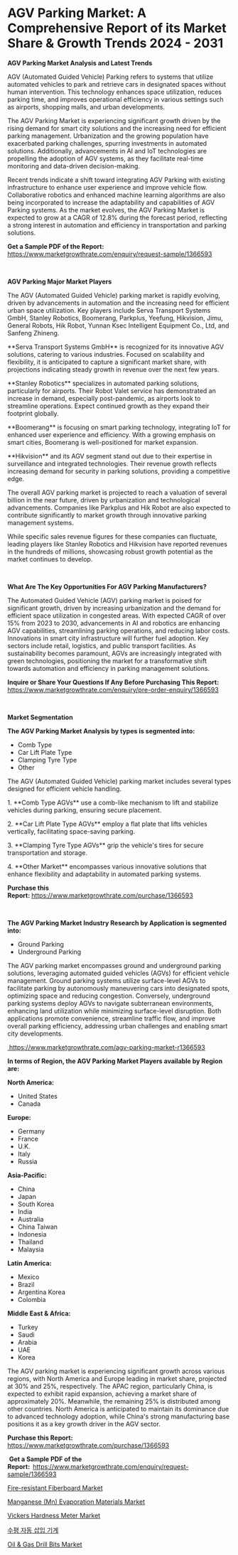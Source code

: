 <p><h1>AGV Parking Market: A Comprehensive Report of its Market Share & Growth Trends 2024 - 2031</h1></p><p><strong>AGV Parking Market Analysis and Latest Trends</strong></p>
<p><p>AGV (Automated Guided Vehicle) Parking refers to systems that utilize automated vehicles to park and retrieve cars in designated spaces without human intervention. This technology enhances space utilization, reduces parking time, and improves operational efficiency in various settings such as airports, shopping malls, and urban developments. </p><p>The AGV Parking Market is experiencing significant growth driven by the rising demand for smart city solutions and the increasing need for efficient parking management. Urbanization and the growing population have exacerbated parking challenges, spurring investments in automated solutions. Additionally, advancements in AI and IoT technologies are propelling the adoption of AGV systems, as they facilitate real-time monitoring and data-driven decision-making.</p><p>Recent trends indicate a shift toward integrating AGV Parking with existing infrastructure to enhance user experience and improve vehicle flow. Collaborative robotics and enhanced machine learning algorithms are also being incorporated to increase the adaptability and capabilities of AGV Parking systems. As the market evolves, the AGV Parking Market is expected to grow at a CAGR of 12.8% during the forecast period, reflecting a strong interest in automation and efficiency in transportation and parking solutions.</p></p>
<p><strong>Get a Sample PDF of the Report:&nbsp;</strong> <a href="https://www.marketgrowthrate.com/enquiry/request-sample/1366593">https://www.marketgrowthrate.com/enquiry/request-sample/1366593</a></p>
<p>&nbsp;</p>
<p><strong>AGV Parking Major Market Players</strong></p>
<p><p>The AGV (Automated Guided Vehicle) parking market is rapidly evolving, driven by advancements in automation and the increasing need for efficient urban space utilization. Key players include Serva Transport Systems GmbH, Stanley Robotics, Boomerang, Parkplus, Yeefung, Hikvision, Jimu, General Robots, Hik Robot, Yunnan Ksec Intelligent Equipment Co., Ltd, and Sanfeng Zhineng.</p><p>**Serva Transport Systems GmbH** is recognized for its innovative AGV solutions, catering to various industries. Focused on scalability and flexibility, it is anticipated to capture a significant market share, with projections indicating steady growth in revenue over the next few years.</p><p>**Stanley Robotics** specializes in automated parking solutions, particularly for airports. Their Robot Valet service has demonstrated an increase in demand, especially post-pandemic, as airports look to streamline operations. Expect continued growth as they expand their footprint globally.</p><p>**Boomerang** is focusing on smart parking technology, integrating IoT for enhanced user experience and efficiency. With a growing emphasis on smart cities, Boomerang is well-positioned for market expansion.</p><p>**Hikvision** and its AGV segment stand out due to their expertise in surveillance and integrated technologies. Their revenue growth reflects increasing demand for security in parking solutions, providing a competitive edge.</p><p>The overall AGV parking market is projected to reach a valuation of several billion in the near future, driven by urbanization and technological advancements. Companies like Parkplus and Hik Robot are also expected to contribute significantly to market growth through innovative parking management systems.</p><p>While specific sales revenue figures for these companies can fluctuate, leading players like Stanley Robotics and Hikvision have reported revenues in the hundreds of millions, showcasing robust growth potential as the market continues to develop.</p></p>
<p>&nbsp;</p>
<p><strong>What Are The Key Opportunities For AGV Parking Manufacturers?</strong></p>
<p><p>The Automated Guided Vehicle (AGV) parking market is poised for significant growth, driven by increasing urbanization and the demand for efficient space utilization in congested areas. With expected CAGR of over 15% from 2023 to 2030, advancements in AI and robotics are enhancing AGV capabilities, streamlining parking operations, and reducing labor costs. Innovations in smart city infrastructure will further fuel adoption. Key sectors include retail, logistics, and public transport facilities. As sustainability becomes paramount, AGVs are increasingly integrated with green technologies, positioning the market for a transformative shift towards automation and efficiency in parking management solutions.</p></p>
<p><strong>Inquire or Share Your Questions If Any Before Purchasing This Report:</strong> <a href="https://www.marketgrowthrate.com/enquiry/pre-order-enquiry/1366593">https://www.marketgrowthrate.com/enquiry/pre-order-enquiry/1366593</a></p>
<p>&nbsp;</p>
<p><strong>Market Segmentation</strong></p>
<p><strong>The AGV Parking Market Analysis by types is segmented into:</strong></p>
<p><ul><li>Comb Type</li><li>Car Lift Plate Type</li><li>Clamping Tyre Type</li><li>Other</li></ul></p>
<p><p>The AGV (Automated Guided Vehicle) parking market includes several types designed for efficient vehicle handling. </p><p>1. **Comb Type AGVs** use a comb-like mechanism to lift and stabilize vehicles during parking, ensuring secure placement.</p><p>2. **Car Lift Plate Type AGVs** employ a flat plate that lifts vehicles vertically, facilitating space-saving parking.</p><p>3. **Clamping Tyre Type AGVs** grip the vehicle's tires for secure transportation and storage. </p><p>4. **Other Market** encompasses various innovative solutions that enhance flexibility and adaptability in automated parking systems.</p></p>
<p><strong>Purchase this Report:&nbsp;</strong><a href="https://www.marketgrowthrate.com/purchase/1366593">https://www.marketgrowthrate.com/purchase/1366593</a></p>
<p>&nbsp;</p>
<p><strong>The AGV Parking Market Industry Research by Application is segmented into:</strong></p>
<p><ul><li>Ground Parking</li><li>Underground Parking</li></ul></p>
<p><p>The AGV parking market encompasses ground and underground parking solutions, leveraging automated guided vehicles (AGVs) for efficient vehicle management. Ground parking systems utilize surface-level AGVs to facilitate parking by autonomously maneuvering cars into designated spots, optimizing space and reducing congestion. Conversely, underground parking systems deploy AGVs to navigate subterranean environments, enhancing land utilization while minimizing surface-level disruption. Both applications promote convenience, streamline traffic flow, and improve overall parking efficiency, addressing urban challenges and enabling smart city developments.</p></p>
<p><a href="https://www.marketgrowthrate.com/agv-parking-market-r1366593">&nbsp;https://www.marketgrowthrate.com/agv-parking-market-r1366593</a></p>
<p><strong>In terms of Region, the AGV Parking Market Players available by Region are:</strong></p>
<p>
    <p> <strong> North America: </strong>
        <ul>
            <li>United States</li>
            <li>Canada</li>
        </ul>
        </p> 
    <p> <strong> Europe: </strong>
        <ul>
            <li>Germany</li>
            <li>France</li>
            <li>U.K.</li>
            <li>Italy</li>
            <li>Russia</li>
        </ul>
        </p> 
    <p> <strong> Asia-Pacific: </strong>
        <ul>
            <li>China</li>
            <li>Japan</li>
            <li>South Korea</li>
            <li>India</li>
            <li>Australia</li>
            <li>China Taiwan</li>
            <li>Indonesia</li>
            <li>Thailand</li>
            <li>Malaysia</li>
        </ul>
        </p> 
    <p> <strong> Latin America: </strong>
        <ul>
            <li>Mexico</li>
            <li>Brazil</li>
            <li>Argentina Korea</li>
            <li>Colombia</li>
        </ul>
        </p> 
    <p> <strong> Middle East & Africa: </strong>
        <ul>
            <li>Turkey</li>
            <li>Saudi</li>
            <li>Arabia</li>
            <li>UAE</li>
            <li>Korea</li>
        </ul>
    </p>
    </p>
<p><p>The AGV parking market is experiencing significant growth across various regions, with North America and Europe leading in market share, projected at 30% and 25%, respectively. The APAC region, particularly China, is expected to exhibit rapid expansion, achieving a market share of approximately 20%. Meanwhile, the remaining 25% is distributed among other countries. North America is anticipated to maintain its dominance due to advanced technology adoption, while China's strong manufacturing base positions it as a key growth driver in the AGV sector.</p></p>
<p><strong>Purchase this Report: </strong><a href="https://www.marketgrowthrate.com/purchase/1366593">https://www.marketgrowthrate.com/purchase/1366593</a></p>
<p>&nbsp;<strong>Get a Sample PDF of the Report:&nbsp;&nbsp;</strong><a href="https://www.marketgrowthrate.com/enquiry/request-sample/1366593">https://www.marketgrowthrate.com/enquiry/request-sample/1366593</a></p>
<p><strong></strong></p>
<p><p><a href="https://github.com/JakirUddin511/Market-Research-Report-List-1/blob/main/fire-resistant-fiberboard-market.md">Fire-resistant Fiberboard Market</a></p><p><a href="https://issuu.com/reportprime-2/docs/manganese-mn-evaporation-materials-_8ed31031fc2fb8">Manganese (Mn) Evaporation Materials Market</a></p><p><a href="https://github.com/AbbasMahmud554/Market-Research-Report-List-1/blob/main/vickers-hardness-meter-market.md">Vickers Hardness Meter Market</a></p><p><a href="https://medium.com/@eduardocofllins90786/%EC%88%98%ED%8F%89-%EC%9E%90%EB%8F%99-%EC%82%BD%EC%9E%85%EA%B8%B0-%EC%8B%9C%EC%9E%A5-%ED%95%84%EC%88%98-%EC%9A%94%EC%86%8C-%EC%A3%BC%EC%9A%94-%EC%8B%9C%EC%9E%A5-%EC%B0%B8%EC%97%AC%EC%9E%90-%EC%88%98%EC%9A%94-%EC%9A%94%EC%9D%B8-%EB%B0%8F-2024%EB%85%84%EB%B6%80%ED%84%B0-2031%EB%85%84%EA%B9%8C%EC%A7%80-%EC%98%88%EC%B8%A1%EB%90%9C-roi-%EC%9E%A0%EC%9E%AC%EB%A0%A5-782d357ce913?postPublishedType=repub">수평 자동 삽입 기계</a></p><p><a href="https://medium.com/@shawnsmithv698/global-oil-gas-drill-bits-market-size-is-expected-to-experience-a-cagr-of-12-2-86a5930cb7fc?postPublishedType=repub">Oil & Gas Drill Bits Market</a></p></p>